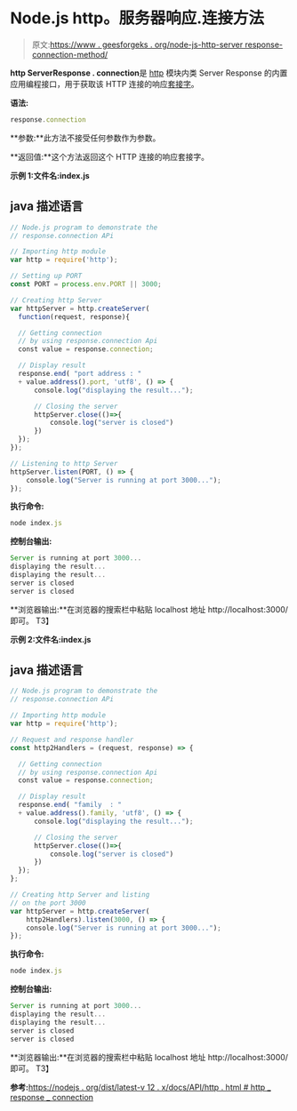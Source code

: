 # Node.js http。服务器响应.连接方法

> 原文:[https://www . geesforgeks . org/node-js-http-server response-connection-method/](https://www.geeksforgeeks.org/node-js-http-serverresponse-connection-method/)

**http ServerResponse . connection**是 [http](https://www.geeksforgeeks.org/node-js-http-module/) 模块内类 Server Response 的内置应用编程接口，用于获取该 HTTP 连接的响应[套接字](https://www.geeksforgeeks.org/introduction-to-sockets-io-in-node/)。

**语法:**

```js
response.connection
```

**参数:**此方法不接受任何参数作为参数。

**返回值:**这个方法返回这个 HTTP 连接的响应套接字。

**示例 1:文件名:index.js**

## java 描述语言

```js
// Node.js program to demonstrate the  
// response.connection APi

// Importing http module 
var http = require('http'); 

// Setting up PORT 
const PORT = process.env.PORT || 3000; 

// Creating http Server 
var httpServer = http.createServer(
  function(request, response){ 

  // Getting connection 
  // by using response.connection Api
  const value = response.connection;

  // Display result
  response.end( "port address : " 
  + value.address().port, 'utf8', () => { 
      console.log("displaying the result..."); 

      // Closing the server
      httpServer.close(()=>{
          console.log("server is closed")
      })
  }); 
}); 

// Listening to http Server 
httpServer.listen(PORT, () => { 
    console.log("Server is running at port 3000..."); 
});
```

**执行命令:**

```js
node index.js
```

**控制台输出:**

```js
Server is running at port 3000...
displaying the result...
displaying the result...
server is closed
server is closed
```

**浏览器输出:**在浏览器的搜索栏中粘贴 localhost 地址 http://localhost:3000/即可。
T3】

**示例 2:文件名:index.js**

## java 描述语言

```js
// Node.js program to demonstrate the  
// response.connection APi

// Importing http module 
var http = require('http'); 

// Request and response handler 
const http2Handlers = (request, response) => { 

  // Getting connection 
  // by using response.connection Api
  const value = response.connection;

  // Display result
  response.end( "family  : " 
  + value.address().family, 'utf8', () => { 
      console.log("displaying the result..."); 

      // Closing the server
      httpServer.close(()=>{
          console.log("server is closed")
      })
  });
}; 

// Creating http Server and listing
// on the port 3000
var httpServer = http.createServer(
    http2Handlers).listen(3000, () => { 
    console.log("Server is running at port 3000..."); 
});
```

**执行命令:**

```js
node index.js
```

**控制台输出:**

```js
Server is running at port 3000...
displaying the result...
displaying the result...
server is closed
server is closed
```

**浏览器输出:**在浏览器的搜索栏中粘贴 localhost 地址 http://localhost:3000/即可。
T3】

**参考:**[https://nodejs . org/dist/latest-v 12 . x/docs/API/http . html # http _ response _ connection](https://nodejs.org/dist/latest-v12.x/docs/api/http.html#http_response_connection)